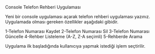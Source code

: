  Console Telefon Rehberi Uygulaması


Yeni bir console uygulaması açarak telefon rehberi uygulaması yazınız. Uygulamada olması gereken özellikler aşağıdaki gibidir.

1-Telefon Numarası Kaydet
2-Telefon Numarası Sil
3-Telefon Numarası Güncelle
4-Rehber Listeleme (A-Z, Z-A seçimli)
5-Rehberde Arama


Uygulama ilk başladığında kullanıcıya yapmak istediği işlem seçtirilir.
